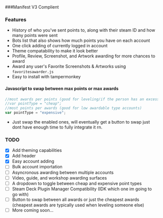###Manifest V3 Complient


### Features

- History of who you've sent points to, along with their steam ID and how many points were sent
- Bots list that also shows how much points you have on each account
- One click adding of currently logged in account
- Theme compatability to make it look better
- Profile, Review, Screenshot, and Artwork awarding for more chances to award
- Award any user's Favorite Screenshots & Artworks using `favoritesawarder.js`
- Easy to install with tampermonkey

#### Javascript to swap between max points or max awards　

```javascript
//most awards per points (good for leveling/if the person has an excessive amount of awardable items)
//var pointType = "cheap"; 
//most points per awards (good for low awardable type accounts)
var pointType = "expensive";
```
 - Just swap the enabled ones, will eventually get a button to swap just dont have enough time to fully integrate it rn.

### TODO

- [x] Add theming capabilities
- [x] Add header
- [x] Easy account adding
- [ ] Bulk account importation
- [ ] Asyncronous awarding between multiple accounts
- [ ] Video, guide, and workshop awarding surfaces
- [ ] A dropdown to toggle between cheap and expensive point types
- [ ] Steam Deck Plugin Manager Compatibility (IDK which one im going to go with)
- [ ] Button to swap between all awards or just the cheapest awards (cheapest awards are typically used when leveling someone else)
- [ ] More coming soon...
